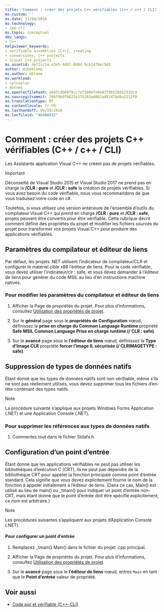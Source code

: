 ```yaml
---
title: 'Comment : créer des projets C++ vérifiables (C++ / c++ / CLI) | Microsoft Docs'
ms.custom: ''
ms.date: 11/04/2016
ms.technology:
- cpp-cli
ms.topic: conceptual
dev_langs:
- C++
helpviewer_keywords:
- verifiable assemblies [C++], creating
- conversions, C++ projects
- Visual C++ projects
ms.assetid: 4ef2cc1a-e3e5-4d67-8d8d-9c614f8ec5d3
author: mikeblome
ms.author: mblome
ms.workload:
- cplusplus
- dotnet
ms.openlocfilehash: a84fcd660f8cc7ef5686fe0e03f9b520d1251bc4
ms.sourcegitcommit: 799f9b976623a375203ad8b2ad5147bd6a2212f0
ms.translationtype: MT
ms.contentlocale: fr-FR
ms.lasthandoff: 09/19/2018
ms.locfileid: "46408932"
---
```

# <a name="how-to-create-verifiable-c-projects-ccli"></a>Comment : créer des projets C++ vérifiables (C++ / c++ / CLI)

Les Assistants application Visual C++ ne créent pas de projets vérifiables.

> [!IMPORTANT]
> Déconseillé de Visual Studio 2015 et Visual Studio 2017 ne prend pas en charge la **/CLR : pure** et **/CLR : safe** la création de projets vérifiables. Si vous avez besoin du code vérifiable, nous vous recommandons de que vous traduisez votre code en c#.

Toutefois, si vous utilisez une version antérieure de l’ensemble d’outils du compilateur Visual C++ qui prend en charge **/CLR : pure** et **/CLR : safe**, projets peuvent être convertis pour être vérifiable. Cette rubrique décrit comment définir des propriétés du projet et modifier les fichiers sources du projet pour transformer vos projets Visual C++ pour produire des applications vérifiables.

## <a name="compiler-and-linker-settings"></a>Paramètres du compilateur et éditeur de liens

Par défaut, les projets .NET utilisent l’indicateur de compilateur/CLR et configurer le matériel cible x86 l’éditeur de liens. Pour le code vérifiable, vous devez utiliser l’indicateur/clr : safe, et vous devez demander à l’éditeur de liens pour générer du code MSIL au lieu d’en instructions machine natives.

### <a name="to-change-the-compiler-and-linker-settings"></a>Pour modifier les paramètres du compilateur et éditeur de liens

1. Afficher la Page de propriétés du projet. Pour plus d’informations, consultez [Utilisation des propriétés de projet](../ide/working-with-project-properties.md).

1. Sur le **général** page sous le **propriétés de Configuration** nœud, définissez la **prise en charge du Common Language Runtime** propriété **Safe MSIL Common Language Prise en charge runtime (/ CLR : safe)**.

1. Sur le **avancé** page sous le **l’éditeur de liens** nœud, définissez la **Type d’Image CLR** propriété **forcer l’image IL sécurisée (/ CLRIMAGETYPE : safe)**.

## <a name="removing-native-data-types"></a>Suppression de types de données natifs

Étant donné que les types de données natifs sont non vérifiable, même s’ils ne sont pas réellement utilisés, vous devez supprimer tous les fichiers d’en-tête contenant des types natifs.

> [!NOTE]
> La procédure suivante s’applique aux projets Windows Forms Application (.NET) et une Application Console (.NET).

### <a name="to-remove-references-to-native-data-types"></a>Pour supprimer les références aux types de données natifs

1. Commentez tout dans le fichier Stdafx.h.

## <a name="configuring-an-entry-point"></a>Configuration d’un point d’entrée

Étant donné que les applications vérifiables ne peut pas utiliser les bibliothèques d’exécution C (CRT), ils ne peut pas dépendre de la bibliothèque CRT pour appeler la fonction principale comme point d’entrée standard. Cela signifie que vous devez explicitement fournir le nom de la fonction à appeler initialement à l’éditeur de liens. (Dans ce cas, Main() est utilisé au lieu de main() ou _tmain() pour indiquer un point d’entrée non-CRT, mais étant donné que le point d’entrée doit être spécifié explicitement, ce nom est arbitraire.)

> [!NOTE]
> Les procédures suivantes s’appliquent aux projets d’Application Console (.NET).

#### <a name="to-configure-an-entry-point"></a>Pour configurer un point d’entrée

1. Remplacez _tmain() Main() dans le fichier du projet .cpp principal.

1. Afficher la Page de propriétés du projet. Pour plus d’informations, consultez [Utilisation des propriétés de projet](../ide/working-with-project-properties.md).

1. Sur le **avancé** page sous le **l’éditeur de liens** nœud, entrez `Main` en tant que le **Point d’entrée** valeur de propriété.

## <a name="see-also"></a>Voir aussi

- [Code pur et vérifiable (C++-CLI)](../dotnet/pure-and-verifiable-code-cpp-cli.md)
